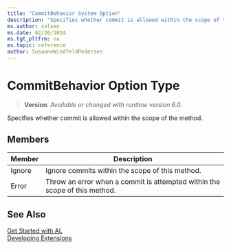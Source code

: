 ```yaml
---
title: "CommitBehavior System Option"
description: "Specifies whether commit is allowed within the scope of the method."
ms.author: solsen
ms.date: 02/26/2024
ms.tgt_pltfrm: na
ms.topic: reference
author: SusanneWindfeldPedersen
---
```

[//]: # (START>DO_NOT_EDIT)
[//]: # (IMPORTANT:Do not edit any of the content between here and the END>DO_NOT_EDIT.)
[//]: # (Any modifications should be made in the .xml files in the ModernDev repo.)
# CommitBehavior Option Type
> **Version**: _Available or changed with runtime version 6.0._

Specifies whether commit is allowed within the scope of the method.

## Members
|  Member  |  Description  |
|----------------|---------------|
|Ignore|Ignore commits within the scope of this method.|
|Error|Throw an error when a commit is attempted within the scope of this method.|

[//]: # (IMPORTANT: END>DO_NOT_EDIT)
## See Also  
[Get Started with AL](../../devenv-get-started.md)  
[Developing Extensions](../../devenv-dev-overview.md)  